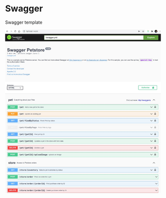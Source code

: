 # Swagger
Swagger template

![image](https://github.com/devlogex/swagger/blob/master/docs/image.jpg)
